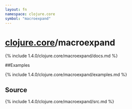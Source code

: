 ```yaml
---
layout: fn
namespace: clojure.core
symbol: "macroexpand"
---
```


# [clojure.core](../)/macroexpand

{% include 1.4.0/clojure.core/macroexpand/docs.md %}

##Examples

{% include 1.4.0/clojure.core/macroexpand/examples.md %}
## Source
{% include 1.4.0/clojure.core/macroexpand/src.md %}


